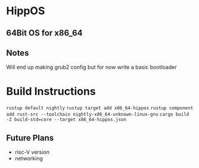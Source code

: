 # HippOS

## 64Bit OS for x86_64

## Notes

Will end up making grub2 config but for now write a basic bootloader

# Build Instructions

`rustup default nightly`
`rustup target add x86_64-hippos`
`rustup component add rust-src --toolchain nightly-x86_64-unknown-linux-gnu`
`cargo build -Z build-std=core --target x86_64-hippos.json`

## Future Plans

- risc-V version
- networking

